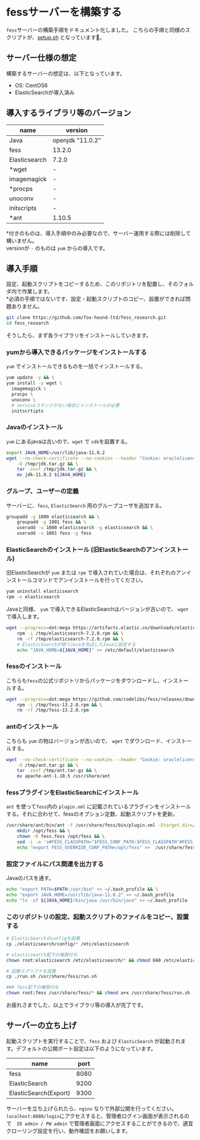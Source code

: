 # fessサーバーを構築する

`fess`サーバーの構築手順をドキュメント化しました。
こちらの手順と同様のスクリプトが、[setup.sh](setup.sh) となっています。

## サーバー仕様の想定

構築するサーバーの想定は、以下となっています。

- OS: CentOS6
- ElasticSearchが導入済み

## 導入するライブラリ等のバージョン

| name          | version          |
| ------------- | ---------------- |
| Java          | openjdk "11.0.2" |
| fess          | 13.2.0           |
| Elasticsearch | 7.2.0            |
| *wget         | -                |
| imagemagick   | -                |
| *procps       | -                |
| unoconv       | -                |
| initscripts   | -                |
| *ant          | 1.10.5           |

*付きのものは、導入手順中のみ必要なので、サーバー運用する際には削除して構いません。  
versionが `-` のものは `yum` からの導入です。

## 導入手順

設定、起動スクリプトをコピーするため、このリポジトリを配置し、そのフォルダ内で作業します。  
*必須の手順ではないです、設定・起動スクリプトのコピー、設置ができれば問題ありません。

```bash
git clone https://github.com/fox-hound-ltd/fess_research.git
cd fess_research
```

そうしたら、まず各ライブラリをインストールしていきます。

### yumから導入できるパッケージをインストールする

`yum` でインストールできるものを一括でインストールする。

```bash
yum update -y && \
yum install -y wget \
  imagemagick \
  procps \
  unoconv \
  # serviceコマンドがない場合にインストールが必要
  initscrtipts
```

### Javaのインストール

`yum` にあるjavaは古いので、`wget` で `sdk`を設置する。

```bash
export JAVA_HOME=/usr/lib/java-11.0.2
wget --no-check-certificate --no-cookies --header "Cookie: oraclelicense=accept-securebackup-cookie" https://download.java.net/java/GA/jdk11/9/GPL/openjdk-11.0.2_linux-x64_bin.tar.gz \
    -O /tmp/jdk.tar.gz && \
    tar -zxvf /tmp/jdk.tar.gz && \
    mv jdk-11.0.2 ${JAVA_HOME}
```

### グループ、ユーザーの定義

サーバーに、`fess`, `ElasticSearch` 用のグループユーザを追加する。

```bash
groupadd -g 1000 elasticsearch && \
    groupadd -g 1001 fess && \
    useradd -u 1000 elasticsearch -g elasticsearch && \
    useradd -u 1001 fess -g fess
```

### ElasticSearchのインストール (旧ElasticSearchのアンインストール)

旧ElasticSearchが `yum` または `rpm` で導入されていた場合は、それぞれのアンインストールコマンドでアンインストールを行ってください。

```bash
yum uninstall elasticsearch
rpm -e elasticsearch
```

Javaと同様、 `yum` で導入できるElasticSearchはバージョンが古いので、 `wget` で導入します。

```bash
wget --progress=dot:mega https://artifacts.elastic.co/downloads/elasticsearch/elasticsearch-oss-7.2.0-x86_64.rpm -O /tmp/elasticsearch-7.2.0.rpm && \
    rpm -i /tmp/elasticsearch-7.2.0.rpm && \
    rm -rf /tmp/elasticsearch-7.2.0.rpm && \
    # ElasticSearchが使うJavaを先述したJavaに設定する
    echo "JAVA_HOME=${JAVA_HOME}" >> /etc/default/elasticsearch
```

### fessのインストール

こちらも`fess`の公式リポジトリからパッケージをダウンロードし、インストールする。

```bash
wget --progress=dot:mega https://github.com/codelibs/fess/releases/download/fess-13.2.0/fess-13.2.0.rpm -O /tmp/fess-13.2.0.rpm && \
    rpm -i /tmp/fess-13.2.0.rpm && \
    rm -rf /tmp/fess-13.2.0.rpm
```

### antのインストール

こちらも `yum` の物はバージョンが古いので、 `wget` でダウンロード、インストールする。

```bash
wget --no-check-certificate --no-cookies --header "Cookie: oraclelicense=accept-securebackup-cookie" http://www.apache.org/dist/ant/binaries/apache-ant-1.10.5-bin.tar.gz \
    -O /tmp/ant.tar.gz && \
    tar -zxvf /tmp/ant.tar.gz && \
    mv apache-ant-1.10.5 /usr/share/ant
```

### fessプラグインをElasticSearchにインストール

`ant` を使って`fess`内の `plugin.xml` に記載されているプラグインをインストールする。それに合わせて、fessのオプション定数、起動スクリプトを更新。

```bash
/usr/share/ant/bin/ant -f /usr/share/fess/bin/plugin.xml -Dtarget.dir=/tmp -Dplugins.dir=/usr/share/elasticsearch/plugins install.plugins && \
    mkdir /opt/fess && \
    chown -R fess.fess /opt/fess && \
    sed -i -e 's#FESS_CLASSPATH="$FESS_CONF_PATH:$FESS_CLASSPATH"#FESS_CLASSPATH="$FESS_OVERRIDE_CONF_PATH:$FESS_CONF_PATH:$FESS_CLASSPATH"#g' /usr/share/fess/bin/fess && \
    echo "export FESS_OVERRIDE_CONF_PATH=/opt/fess" >>  /usr/share/fess/bin/fess.in.sh
```

### 設定ファイルにパス関連を出力する

Javaのパスを通す。

```bash
echo "export PATH=$PATH:/usr/bin" >> ~/.bash_profile && \
echo "export JAVA_HOME=/usr/lib/java-11.0.2" >> ~/.bash_profile
echo "ln -sf ${JAVA_HOME}/bin/java /usr/bin/java" >> ~/.bash_profile
```

### このリポジトリの設定、起動スクリプトのファイルをコピー、設置する

```bash
# ElasticSearchのconfigを設置
cp ./elasticsearch/config/* /etc/elasticsearch

# elasticsearch配下の権限付与
chown root:elasticsearch /etc/elasticsearch/* && chmod 660 /etc/elasticsearch/*

# 起動スクリプトを設置
cp ./run.sh /usr/share/fess/run.sh

### fess配下の権限付与
chown root:fess /usr/share/fess/* && chmod a+x /usr/share/fess/run.sh
```

お疲れさまでした、以上でライブラリ等の導入が完了です。

## サーバーの立ち上げ

起動スクリプトを実行することで、`fess` および `ElasticSearch` が起動されます。デフォルトの公開ポート設定は以下のようになっています。

| name                  | port |
| --------------------- | ---- |
| fess                  | 8080 |
| ElasticSearch         | 9200 |
| ElasticSearch(Export) | 9300 |

サーバーを立ち上げられたら、`nginx` なりで外部公開を行ってください。
`localhost:8080/login`にアクセスすると、管理者ログイン画面が表示されるので　`ID admin / PW admin` で管理者画面にアクセスすることができるので、適宜クローリング設定を行い、動作確認をお願いします。
